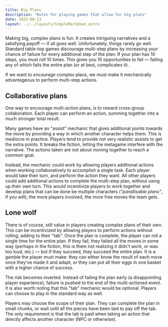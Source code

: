 ```yaml
---
title: Big Plans
description: "Rules for playing games that allow for big plans"
date: 2022-08-13
layout: ../../layouts/SimpleMarkdown.astro
---
```


Making big, complex plans is fun. It creates intriguing narratives and a satisfying payoff — if all goes well.
Unfortunately, things rarely go well. Standard table-top games discourage multi-step plans by increasing your chance
of failure for every additional step of the plan. If your plan has 10 steps, you must roll 10 times. This gives you
10 opportunities to fail — failing any of which fails the entire plan (or at best, complicates it).

If we want to _encourage_ complex plans, we must make it mechanically advantageous to perform multi-step actions.

## Collaborative plans

One way to encourage multi-action plans, is to reward cross-group collaboration. Each player can perform an action,
summing together into a much stronger total result.

Many games have an "assist" mechanic that gives additional points towards the move by providing a way in which another
character helps them. This is mediocre in practice. Players tend to provide not very realistic assists to get the
extra points. It breaks the fiction, letting the metagame interfere with the narrative. The actions taken are not about
moving together to reach a common goal.

Instead, the mechanic could work by allowing players additional actions when working collaboratively to accomplish a single
task. Each player would take their turn, and perform the action they want. All other players could add additional actions
to complete the multi-step plan, without using up their own turn. This would incentivize players to work together and develop
plans that can be done be multiple characters (_"parallisable plans"_, if you will); the more players involved, the more free
moves the team gets.

## Lone wolf

There is of course, still value in players creating complex plans of their own. This can be incentivized by allowing
players to perform actions without rolling, adding to their "tab". Once the plan is complete, the player can roll
a single time for the entire plan. If they fail, they failed all the moves in some way (perhaps in the fiction, this is
them not realizing it didn't work, or was too loud, etc.) — but if they succeed, they succeed the entire plan. It is
a gamble the player must make: they can either know the result of each move once they've made it and adapt, or they can
put all their eggs in one basket with a higher chance of success.

The risk becomes inverted. Instead of failing the plan early (a disappointing player experience), failure is pushed to
the end of the multi-actioned event. It is also worth noting that this "tab" mechanic would be optional. Players can
choose to play in the standard way as well.

Players may choose the scope of their plan. They can complete the plan in small chunks, or wait until all the pieces
have been laid to pay off the tab. The only requirement is that the tab is paid when taking an action that directly affects
another character (NPC or otherwise).